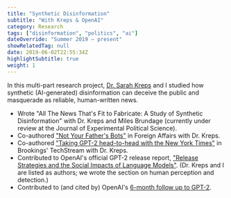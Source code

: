 ```yaml
---
title: "Synthetic Disinformation"
subtitle: "With Kreps & OpenAI"
category: Research
tags: ["disinformation", "politics", "ai"]
dateOverride: "Summer 2019 – present"
showRelatedTag: null
date: 2019-06-02T22:55:34Z
highlightSubtitle: true
weight: 1
---
```


In this multi-part research project, [Dr. Sarah Kreps](https://en.wikipedia.org/wiki/Sarah_Kreps) and I studied how synthetic (AI-generated) disinformation can deceive the public and masquerade as reliable, human-written news.

* Wrote "All The News That's Fit to Fabricate: A Study of Synthetic Disinformation" with Dr. Kreps and Miles Brundage (currently under review at the Journal of Experimental Political Science).
* Co-authored ["Not Your Father's Bots"](https://www.foreignaffairs.com/articles/2019-08-02/not-your-fathers-bots) in Foreign Affairs with Dr. Kreps.
* Co-authored ["Taking GPT-2 head-to-head with the New York Times"](https://www.brookings.edu/techstream/taking-gpt-2-head-to-head-with-the-new-york-times/) in Brookings' TechStream with Dr. Kreps.
* Contributed to OpenAI's official GPT-2 release report, ["Release Strategies and the Social Impacts of Language Models"](https://arxiv.org/abs/1908.09203). (Dr. Kreps and I are listed as authors; we wrote the section on human perception and detection.)
* Contributed to (and cited by) OpenAI's [6-month follow up to GPT-2](https://openai.com/blog/gpt-2-6-month-follow-up/).